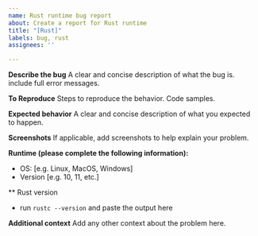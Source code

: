 ```yaml
---
name: Rust runtime bug report
about: Create a report for Rust runtime
title: "[Rust]"
labels: bug, rust
assignees: ''

---
```


**Describe the bug**
A clear and concise description of what the bug is. include full error messages.

**To Reproduce**
Steps to reproduce the behavior. Code samples.

**Expected behavior**
A clear and concise description of what you expected to happen.

**Screenshots**
If applicable, add screenshots to help explain your problem.

**Runtime (please complete the following information):**
 - OS: [e.g. Linux, MacOS, Windows]
 - Version [e.g. 10, 11, etc.]

** Rust version
 - run `rustc --version` and paste the output here

**Additional context**
Add any other context about the problem here.
